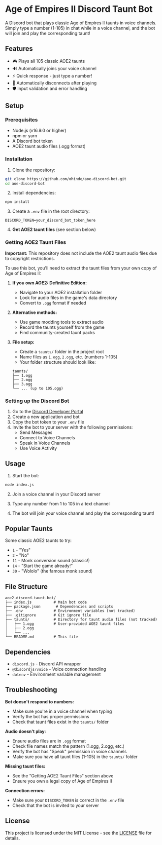 # Age of Empires II Discord Taunt Bot

A Discord bot that plays classic Age of Empires II taunts in voice channels. Simply type a number (1-105) in chat while in a voice channel, and the bot will join and play the corresponding taunt!

## Features

- 🎮 Plays all 105 classic AOE2 taunts
- 🔊 Automatically joins your voice channel
- ⚡ Quick response - just type a number!
- 🤖 Automatically disconnects after playing
- 🛡️ Input validation and error handling

## Setup

### Prerequisites

- Node.js (v16.9.0 or higher)
- npm or yarn
- A Discord bot token
- AOE2 taunt audio files (.ogg format)

### Installation

1. Clone the repository:
```bash
git clone https://github.com/ohinde/aoe-discord-bot.git
cd aoe-discord-bot
```

2. Install dependencies:
```bash
npm install
```

3. Create a `.env` file in the root directory:
```env
DISCORD_TOKEN=your_discord_bot_token_here
```

4. **Get AOE2 taunt files** (see section below)

### Getting AOE2 Taunt Files

**Important:** This repository does not include the AOE2 taunt audio files due to copyright restrictions.

To use this bot, you'll need to extract the taunt files from your own copy of Age of Empires II:

1. **If you own AOE2: Definitive Edition:**
   - Navigate to your AOE2 installation folder
   - Look for audio files in the game's data directory
   - Convert to `.ogg` format if needed

2. **Alternative methods:**
   - Use game modding tools to extract audio
   - Record the taunts yourself from the game
   - Find community-created taunt packs

3. **File setup:** 
   - Create a `taunts/` folder in the project root
   - Name files as `1.ogg`, `2.ogg`, etc. (numbers 1-105)
   - Your folder structure should look like:
   ```
   taunts/
   ├── 1.ogg
   ├── 2.ogg
   ├── 3.ogg
   └── ... (up to 105.ogg)
   ```

### Setting up the Discord Bot

1. Go to the [Discord Developer Portal](https://discord.com/developers/applications)
2. Create a new application and bot
3. Copy the bot token to your `.env` file
4. Invite the bot to your server with the following permissions:
   - Send Messages
   - Connect to Voice Channels
   - Speak in Voice Channels
   - Use Voice Activity

## Usage

1. Start the bot:
```bash
node index.js
```

2. Join a voice channel in your Discord server

3. Type any number from 1 to 105 in a text channel

4. The bot will join your voice channel and play the corresponding taunt!

## Popular Taunts

Some classic AOE2 taunts to try:
- `1` - "Yes"
- `2` - "No"
- `11` - Monk conversion sound (classic!)
- `14` - "Start the game already!"
- `30` - "Wololo" (the famous monk sound)

## File Structure

```
aoe2-discord-taunt-bot/
├── index.js          # Main bot code
├── package.json       # Dependencies and scripts
├── .env              # Environment variables (not tracked)
├── .gitignore        # Git ignore file
├── taunts/           # Directory for taunt audio files (not tracked)
│   ├── 1.ogg         # User-provided AOE2 taunt files
│   ├── 2.ogg
│   └── ...
└── README.md         # This file
```

## Dependencies

- `discord.js` - Discord API wrapper
- `@discordjs/voice` - Voice connection handling
- `dotenv` - Environment variable management

## Troubleshooting

**Bot doesn't respond to numbers:**
- Make sure you're in a voice channel when typing
- Verify the bot has proper permissions
- Check that taunt files exist in the `taunts/` folder

**Audio doesn't play:**
- Ensure audio files are in `.ogg` format
- Check file names match the pattern (1.ogg, 2.ogg, etc.)
- Verify the bot has "Speak" permission in voice channels
- Make sure you have all taunt files (1-105) in the `taunts/` folder

**Missing taunt files:**
- See the "Getting AOE2 Taunt Files" section above
- Ensure you own a legal copy of Age of Empires II

**Connection errors:**
- Make sure your `DISCORD_TOKEN` is correct in the `.env` file
- Check that the bot is invited to your server

## License

This project is licensed under the MIT License - see the [LICENSE](LICENSE) file for details.
